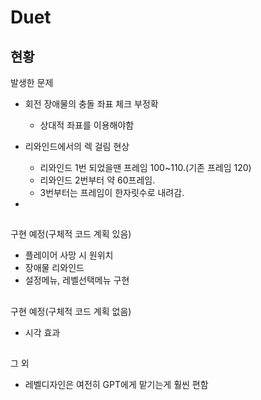 ﻿# Duet

##

## 현황

발생한 문제

* 회전 장애물의 충돌 좌표 체크 부정확
    * 상대적 좌표를 이용해야함

* 리와인드에서의 렉 걸림 현상
    * 리와인드 1번 되었을땐 프레임 100~110.(기존 프레임 120)
    * 리와인드 2번부터 약 60프레임.
    * 3번부터는 프레임이 한자릿수로 내려감.

* 

##

구현 예정(구체적 코드 계획 있음)

* 플레이어 사망 시 원위치
* 장애물 리와인드
* 설정메뉴, 레벨선택메뉴 구현

##

구현 예정(구체적 코드 계획 없음)

* 시각 효과

##

그 외


* 레벨디자인은 여전히 GPT에게 맡기는게 훨씬 편함